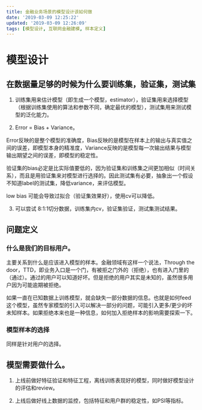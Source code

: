 ```yaml
---
title: 金融业务场景的模型设计该如何做
date: '2019-03-09 12:25:22'
updated: '2019-03-09 12:26:09'
tags: [模型设计, 互联网金融建模, 样本定义]
---
```

# 模型设计

## 在数据量足够的时候为什么要训练集，验证集，测试集

1. 训练集用来估计模型（即生成一个模型，estimator），验证集用来选择模型（根据训练集使用的算法和参数不同，确定最优的模型），测试集用来测试模型的泛化能力。

2. Error = Bias + Variance。

Error反映的是整个模型的准确度，Bias反映的是模型在样本上的输出与真实值之间的误差，即模型本身的精准度，Variance反映的是模型每一次输出结果与模型输出期望之间的误差，即模型的稳定性。  

验证集的bias必定是比实际值要低的，因为验证集和训练集之间更加相似（时间关系），而且是用验证集来对模型进行选择的。因此测试集有必要，抽象出一个假设不知道label的测试集，降低variance，来评估模型。

low bias 可能会导致过拟合（验证集效果好），使用cv可以降低。

3. 可以尝试 8:1:1切分数据，训练集内cv，验证集验证，测试集测试结果。

  

## 问题定义

### 什么是我们的目标用户。

主要关系到什么是应该进入模型的样本。金融领域有这样一个说法，Through the door，TTD，即业务入口是一个门，有被拒之门外的（拒绝），也有进入门里的（通过）。通过的用户可以知道好坏。但是拒绝的用户其实是未知的，虽然很多用户因为可能逾期被拒绝。

如果一直在已知数据上训练模型，就会缺失一部分数据的信息。也就是如何feed这个模型，虽然专家模型的引入可以解决一部分的问题，可能引入更多/更少的坏未知样本。如果拒绝本来也是一种信息，如何加入拒绝样本的影响需要探索一下。

  

### 模型样本的选择

同样是针对用户的选择。

  

## 模型需要做什么。

1. 上线前做好特征验证和特征工程，离线训练表现好的模型，同时做好模型设计的评估和review。

2. 上线后做好线上数据的监控，包括特征和用户群的稳定性，如PSI等指标。